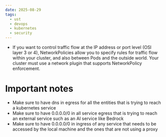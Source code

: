 ```yaml
---
date: 2025-08-29
tags:
  - ust
  - devops
  - kubernetes
  - security
---
```


- If you want to control traffic flow at the IP address or port level (OSI layer 3 or 4), NetworkPolicies allow you to specify rules for traffic flow within your cluster, and also between Pods and the outside world. Your cluster must use a network plugin that supports NetworkPolicy enforcement.

# Important notes 

- Make sure to have dns in egress for all the entities that is trying to reach a kubernetes service 
- Make sure to have 0.0.0.0/0 in all service egress that is trying to reach an external service such as an AI service like Bedrock 
- Make sure to have 0.0.0.0/0 in ingress of any service that needs to be accessed by the local machine and the ones that are not using a proxy 

